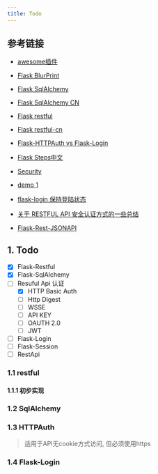 ```yaml
---
title: Todo
---
```


## 参考链接

- [awesome插件](http://flask.pocoo.org/extensions/)


- [Flask BlurPrint](https://blog.csdn.net/u012734441/article/details/67631564)
- [Flask SqlAlchemy](http://flask-sqlalchemy.pocoo.org/2.3/)
- [Flask SqlAlchemy CN](http://www.pythondoc.com/flask-sqlalchemy/index.html)
- [Flask restful](https://flask-restful.readthedocs.io/en/latest/index.html)
- [Flask restful-cn](http://www.pythondoc.com/flask-restful/third.html#id4)
- [Flask-HTTPAuth vs Flask-Login](https://stackoverflow.com/questions/26163767/flask-httpauth-and-flask-login)
- [Flask Steps中文](http://www.cnblogs.com/Erick-L/category/1017281.html)
- [Security](https://pythonhosted.org/Flask-Security/)
- [demo 1](https://github.com/sloria/cookiecutter-flask)
- [flask-login 保持登陆状态](https://blog.csdn.net/kikaylee/article/details/54563620)
- [关于 RESTFUL API 安全认证方式的一些总结](https://www.cnblogs.com/Irving/p/4964489.html)
- [Flask-Rest-JSONAPI](http://flask-rest-jsonapi.readthedocs.io/en/latest/)

## 1. Todo

- [x] Flask-Restful
- [x] Flask-SqlAlchemy
- [ ] Resuful Api 认证
  - [x] HTTP Basic Auth
  - [ ] Http Digest
  - [ ] WSSE
  - [ ] API KEY
  - [ ] OAUTH 2.0
  - [ ] JWT
- [ ] Flask-Login
- [ ] Flask-Session
- [ ] RestApi

### 1.1 restful

#### 1.1.1 初步实现

### 1.2 SqlAlchemy

### 1.3 HTTPAuth

> 适用于API无cookie方式访问, 但必须使用https

### 1.4 Flask-Login

